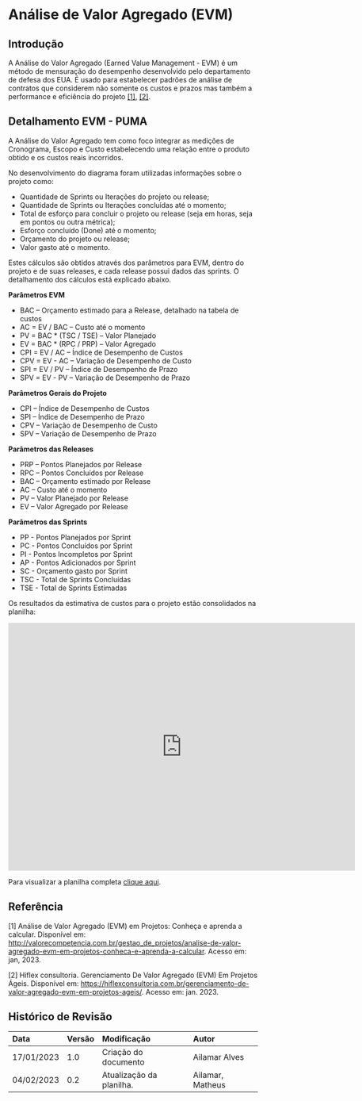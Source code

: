 
# Análise de Valor Agregado (EVM)

## Introdução

A Análise do Valor Agregado (Earned Value Management - EVM) é um método de mensuração do desempenho desenvolvido pelo departamento de defesa dos EUA. É usado para estabelecer padrões de análise de contratos que considerem não somente os custos e prazos mas também a performance e eficiência do projeto [[1]](#ref1), [[2]](#ref2).

## Detalhamento EVM - PUMA

A Análise do Valor Agregado tem como foco integrar as medições de Cronograma, Escopo e Custo estabelecendo uma relação entre o produto obtido e os custos reais incorridos.

No desenvolvimento do diagrama foram utilizadas informações sobre o projeto como:

- Quantidade de Sprints ou Iterações do projeto ou release;
- Quantidade de Sprints ou Iterações concluídas até o momento;
- Total de esforço para concluir o projeto ou release (seja em horas, seja em pontos ou outra métrica);
- Esforço concluído (Done) até o momento;
- Orçamento do projeto ou release;
- Valor gasto até o momento.


Estes cálculos são obtidos através dos parâmetros para EVM, dentro do projeto e de suas releases, e cada release possui dados das sprints. O detalhamento dos cálculos está explicado abaixo.

**Parâmetros EVM**
- BAC – Orçamento estimado para a Release, detalhado na tabela de custos
- AC = EV / BAC – Custo até o momento
- PV = BAC * (TSC / TSE) – Valor Planejado
- EV = BAC * (RPC / PRP) – Valor Agregado
- CPI = EV / AC – Índice de Desempenho de Custos
- CPV = EV - AC – Variação de Desempenho de Custo
- SPI = EV / PV – Índice de Desempenho de Prazo
- SPV = EV - PV – Variação de Desempenho de Prazo

**Parâmetros Gerais do Projeto**
- CPI – Índice de Desempenho de Custos
- SPI – Índice de Desempenho de Prazo
- CPV – Variação de Desempenho de Custo
- SPV – Variação de Desempenho de Prazo

**Parâmetros das Releases**
- PRP – Pontos Planejados por Release
- RPC – Pontos Concluídos por Release
- BAC – Orçamento estimado por Release
- AC – Custo até o momento
- PV – Valor Planejado por Release
- EV – Valor Agregado por Release

**Parâmetros das Sprints**
- PP - Pontos Planejados por Sprint
- PC - Pontos Concluídos por Sprint
- PI - Pontos Incompletos por Sprint
- AP - Pontos Adicionados por Sprint
- SC - Orçamento gasto por Sprint
- TSC - Total de Sprints Concluídas
- TSE - Total de Sprints Estimadas

Os resultados da estimativa de custos para o projeto estão consolidados na planilha:
<iframe width="700" height="500" frameborder="0" scrolling="no" src="https://docs.google.com/spreadsheets/d/1JX57gR8_53dbSimfpn0yJvfqQPuwrfU01bsiqr05fYs/edit?usp=sharing&amp;single=true&amp;widget=true&amp;headers=false"></iframe>

<br/>

<p  align="justify">Para visualizar a planilha completa <a href="[https://docs.google.com/spreadsheets/d/14L3V5m_9iXuynDwgmaPua71b8ALLXdMpLuKV1Orrgoc/edit#gid=0](https://docs.google.com/spreadsheets/d/1JX57gR8_53dbSimfpn0yJvfqQPuwrfU01bsiqr05fYs/edit?usp=sharing)">clique aqui</a>.</p>

## Referência

<a id="ref1"></a>
[1] Análise de Valor Agregado (EVM) em Projetos: Conheça e aprenda a calcular. Disponível em: <http://valorecompetencia.com.br/gestao_de_projetos/analise-de-valor-agregado-evm-em-projetos-conheca-e-aprenda-a-calcular>. Acesso em: jan, 2023. 

<a id="ref2"></a>
[2] Hiflex consultoria. Gerenciamento De Valor Agregado (EVM) Em Projetos Ágeis. Disponível em: https://hiflexconsultoria.com.br/gerenciamento-de-valor-agregado-evm-em-projetos-ageis/. Acesso em: jan. 2023. 

## Histórico de Revisão

| Data       | Versão | Modificação | Autor |
| :--------- | :----- | :---------- | :---- |
| 17/01/2023 | 1.0    | Criação do documento | Ailamar Alves |
| 04/02/2023 | 0.2    | Atualização da planilha.| Ailamar, Matheus |
